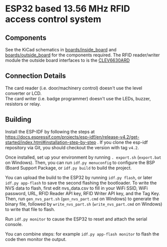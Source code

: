ESP32 based 13.56 MHz RFID access control system
===

Components
---
See the KiCad schematics in [boards/inside_board](boards/inside_board) and [boards/outside_board](boards/outside_board) for the components required. 
The RFID reader/writer module the outside board interfaces to is the [CLEV6630ARD](https://www.nxp.com/design/development-boards/freedom-development-boards/mcu-boards/clev6630ard-nfc-frontend-clrc663-iplus-i-arduino-interface-board:BLE-NFC)

Connection Details
---

The card reader (i.e. door/machinery control) doesn't use the level converter or LCD.<br>
The card writer (i.e. badge programmer) doesn't use the LEDs, buzzer, resistors or relay.


Building
--------

Install the ESP-IDF by following the steps at https://docs.espressif.com/projects/esp-idf/en/release-v4.2/get-started/index.html#installation-step-by-step .
If you clone the esp-idf repository via Git, you should checkout the version with tag `v4.2`.

Once installed, set up your environment by running `. export.sh` (`export.bat` on Windows). Then, you can run `idf.py menuconfig` to configure the BSP (Board Support Package, or `idf.py build` to build the project.

You can upload the build to the ESP32 by running `idf.py flash`, or later `idf.py app-flash` to save the second flashing the bootloader.
To write the NVS data to flash, first edit nvs\_data.csv to fill in your WiFi SSID, WiFi password, URL, RFID Reader API key, RFID Writer API key, and the Tag Key. Then, run `gen_nvs_part.sh` (`gen_nvs_part.cmd` on Windows) to generate the binary file, followed by `write_nvs_part.sh` (`write_nvs_part.cmd` on Windows) to write that file to flash.

Run `idf.py monitor` to cause the ESP32 to reset and attach the serial console.

You can combine steps: for example `idf.py app-flash monitor` to flash the code then monitor the output.



